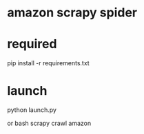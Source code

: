 # amazon scrapy spider

# required
pip install -r requirements.txt

# launch
python launch.py

or bash
scrapy crawl amazon